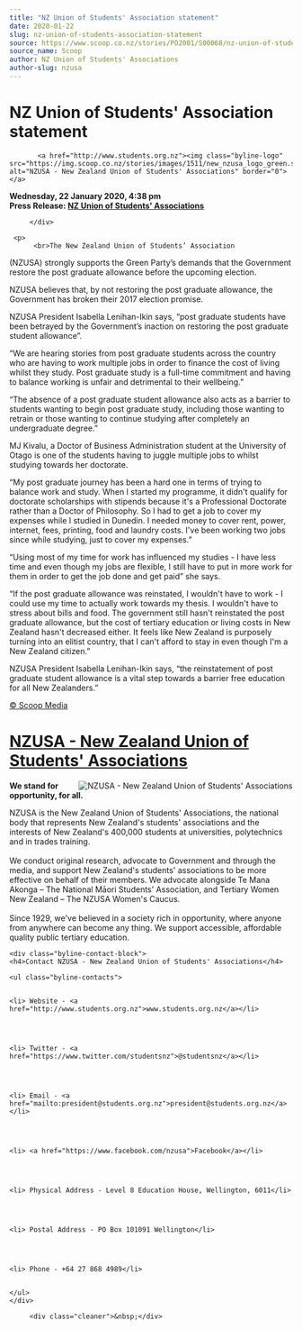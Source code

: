 ```yaml
---
title: "NZ Union of Students' Association statement"
date: 2020-01-22
slug: nz-union-of-students-association-statement
source: https://www.scoop.co.nz/stories/PO2001/S00068/nz-union-of-students-association-statement.htm
source_name: Scoop
author: NZ Union of Students' Associations
author-slug: nzusa
---
```

<div class="story-top">
           <h1>NZ Union of Students' Association statement </h1>

           <a href="http://www.students.org.nz"><img class="byline-logo" src="https://img.scoop.co.nz/stories/images/1511/new_nzusa_logo_green.small.png" alt="NZUSA - New Zealand Union of Students' Associations" border="0"></a>
<span class="byline"><b>Wednesday, 22 January 2020,  4:38 pm</b><br>
             <b>Press Release: <a href="https://info.scoop.co.nz/NZ_Union_of_Students'_Associations">NZ Union of Students' Associations</a></b></span>

         </div>

	 <p>
          <br>The New Zealand Union of Students’ Association
(NZUSA) strongly supports the Green Party’s demands that
the Government restore the post graduate allowance before
the upcoming election.  </p><p>NZUSA believes that, by not
restoring the post graduate allowance, the Government has
broken their 2017 election promise. </p><p>NZUSA President
Isabella Lenihan-Ikin says, “post graduate students have
been betrayed by the Government’s inaction on restoring
the post graduate student allowance”.  </p><p>“We are
hearing stories from post graduate students across the
country who are having to work multiple jobs in order to
finance the cost of living whilst they study. Post graduate
study is a full-time commitment and having to balance
working is unfair and detrimental to their wellbeing.” 
</p><p>“The absence of a post graduate student allowance
also acts as a barrier to students wanting to begin post
graduate study, including those wanting to retrain or those
wanting to continue studying after completely an
undergraduate degree.” </p><p>MJ Kivalu, a Doctor of
Business Administration student at the University of Otago
is one of the students having to juggle multiple jobs to
whilst studying towards her doctorate.  </p><p>“My post
graduate journey has been a hard one in terms of trying to
balance work and study. When I started my programme, it
didn't qualify for doctorate scholarships with stipends
because it's a Professional Doctorate rather than a Doctor
of Philosophy. So I had to get a job to cover my expenses
while I studied in Dunedin. I needed money to cover rent,
power, internet, fees, printing, food and laundry costs.
I've been working two jobs since while studying, just to
cover my expenses.” 
</p><div class="article-left-box-wrapper"><div class="article-left-box">
        




<div class="headline-right"></div>

</div></div>
<p>“Using most of my time for
work has influenced my studies - I have less time and even
though my jobs are flexible, I still have to put in more
work for them in order to get the job done and get paid”
she says.  </p><p>“If the post graduate allowance was
reinstated, I wouldn't have to work - I could use my time to
actually work towards my thesis. I wouldn't have to stress
about bills and food. The government still hasn't reinstated
the post graduate allowance, but the cost of tertiary
education or living costs in New Zealand hasn't decreased
either. It feels like New Zealand is purposely turning into
an elitist country, that I can't afford to stay in even
though I'm a New Zealand citizen.” </p><p>NZUSA
President Isabella Lenihan-Ikin says, “the reinstatement
of post graduate student allowance is a vital step towards a
barrier free education for all New Zealanders.”
</p><p>
</p><p>
<a href="http://www.scoop.co.nz/about/terms.html" target="_blank"><span>© Scoop Media</span></a><!-- 
  LINKS NOT REMOVED 
  SUB:1
  URL:PO2001/S00068/nz-union-of-students-association-statement.htm
 -->
         

</p><div id="byline-block">
<div class="byline-block">


<h1 class="byline-block"><a href="https://info.scoop.co.nz/NZUSA_-_New_Zealand_Union_of_Students'_Associations">NZUSA - New Zealand Union of Students' Associations</a></h1>
 <a href="http://www.students.org.nz"><img class="byline-block-img" src="https://img.scoop.co.nz/stories/images/1511/new_nzusa_logo_green.large.png" alt="NZUSA - New Zealand Union of Students' Associations" align="right" border="0"></a>

 <p><b>We stand for opportunity, for all.</b></p>
 <p>NZUSA is the New Zealand Union of Students' Associations, the national body that represents New Zealand's students' associations and the interests of New Zealand's 400,000 students at universities, polytechnics and in trades training. 
<br><br>
We conduct original research, advocate to Government and through the media, and support New Zealand's students' associations to be more effective on behalf of their members. We advocate alongside Te Mana Akonga – The National Māori Students' Association, and Tertiary Women New Zealand – The NZUSA Women's Caucus.
<br><br>
Since 1929, we've believed in a society rich in opportunity, where anyone from anywhere can become any thing. We support accessible, affordable quality public tertiary education. </p>



    <div class="byline-contact-block">
    <h4>Contact NZUSA - New Zealand Union of Students' Associations</h4>
   
    <ul class="byline-contacts">
        

    <li> Website - <a href="http://www.students.org.nz">www.students.org.nz</a></li>


        

    <li> Twitter - <a href="https://www.twitter.com/studentsnz">@studentsnz</a></li>


        

    <li> Email - <a href="mailto:president@students.org.nz">president@students.org.nz</a></li>


        

    <li> <a href="https://www.facebook.com/nzusa">Facebook</a></li>


        

    <li> Physical Address - Level 8 Education House, Wellington, 6011</li>


        

    <li> Postal Address - PO Box 101091 Wellington</li>


        

    <li> Phone - +64 27 868 4989</li>


    </ul>
    </div>


<div class="cleaner"></div>
</div>
</div><!--/byline-block-->

         <div class="cleaner">&nbsp;</div>